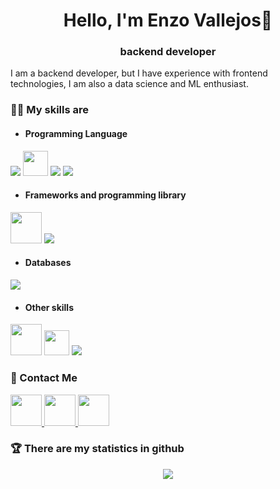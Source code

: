 <h1 align="center">Hello, I'm Enzo Vallejos👋</h1>
<h3 align="center">backend developer</h3>

I am a backend developer, but I have experience with frontend technologies, I am also a data science and ML enthusiast.

### 👨‍💻 My skills are
- <h4>Programming Language</h4>

<a><img src="https://img.icons8.com/color/48/000000/javascript.png"/></a>
<a><img height=40px src="https://upload.wikimedia.org/wikipedia/commons/thumb/c/c3/Python-logo-notext.svg/768px-Python-logo-notext.svg.png"/></a>
<a><img src="https://img.icons8.com/color/48/000000/html-5.png"/></a>
<a><img src="https://img.icons8.com/color/48/000000/css3.png"/></a>

- <h4>Frameworks and programming library</h4>
<a><img height=50px src="https://www.vectorlogo.zone/logos/djangoproject/djangoproject-ar21.svg"></a> 
<a><img src="https://img.icons8.com/color/48/000000/bootstrap.png"/></a>

- <h4>Databases</h4>

<a><img src="https://img.icons8.com/color/48/000000/mongodb.png"/></a>

- <h4>Other skills</h4>

<a><img height=50px src="https://github.githubassets.com/images/modules/logos_page/GitHub-Mark.png"/></a>
<a><img height=40px src="https://git-scm.com/images/logos/downloads/Git-Icon-1788C.png"/></a>
<a><img src="https://img.icons8.com/color/48/000000/docker.png"/></a>

### 🤝 Contact Me

<a href="https://www.linkedin.com/in/enzo-nahuel-vallejos-b2a147200/">
  <img height=50px src="https://www.flaticon.es/svg/static/icons/svg/124/124011.svg"/>
</a>
<a href="https://twitter.com/EnzoN_vallejos">
  <img height=50px src="https://www.flaticon.es/svg/static/icons/svg/124/124021.svg"/>
</a>
<a href="mailto:EnzoNahuelVallejos@gmail.com">
  <img height=50px src="https://image.flaticon.com/icons/png/512/281/281769.png"/>
</a>

### 🏆 There are my statistics in github
<p align="center">
  <img src="https://metrics.lecoq.io/EnzoVallejos"/>
</p>
